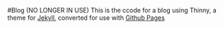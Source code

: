 #Blog (NO LONGER IN USE)
This is the ccode for a blog using Thinny, a theme for [Jekyll](http://jekyllrb.com/), converted for use with [Github Pages](https://pages.github.com/)
